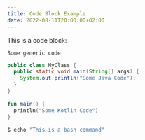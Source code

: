```yaml
---
title: Code Block Example
date: 2022-08-11T20:00:00+02:00
---
```


This is a code block:

```
Some generic code
```

```java
public class MyClass {
  public static void main(String[] args) {
    System.out.println("Some Java Code");
  }
}
```

```kotlin
fun main() {
  println("Some Kotlin Code")
}
```

```bash
$ echo "This is a bash command"
```
